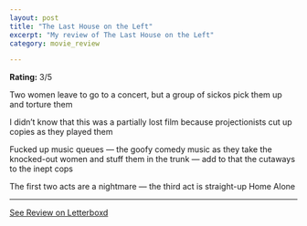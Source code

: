```yaml
---
layout: post
title: "The Last House on the Left"
excerpt: "My review of The Last House on the Left"
category: movie_review

---
```


**Rating:** 3/5

Two women leave to go to a concert, but a group of sickos pick them up and torture them

I didn’t know that this was a partially lost film because projectionists cut up copies as they played them

Fucked up music queues — the goofy comedy music as they take the knocked-out women and stuff them in the trunk — add to that the cutaways to the inept cops

The first two acts are a nightmare — the third act is straight-up Home Alone

<hr>

[See Review on Letterboxd](https://boxd.it/4qeUWz)
